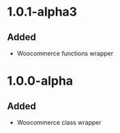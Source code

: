 # 1.0.1-alpha3
## Added
- Woocommerce functions wrapper

# 1.0.0-alpha
## Added
- Woocommerce class wrapper